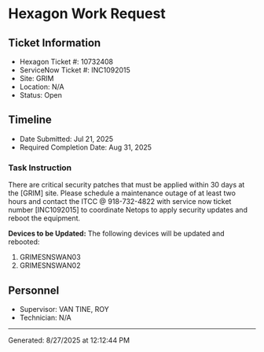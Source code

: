 # Hexagon Work Request

## Ticket Information

- Hexagon Ticket #: 10732408
- ServiceNow Ticket #: INC1092015
- Site: GRIM
- Location: N/A
- Status: Open

## Timeline

- Date Submitted: Jul 21, 2025
- Required Completion Date: Aug 31, 2025

### Task Instruction

There are critical security patches that must be applied within 30 days at the [GRIM] site.
Please schedule a maintenance outage of at least two hours and contact the ITCC @
918-732-4822 with service now ticket number [INC1092015] to coordinate Netops to apply security
updates and reboot the equipment.

**Devices to be Updated:**
The following devices will be updated and rebooted:

1. GRIMESNSWAN03
2. GRIMESNSWAN02

## Personnel

- Supervisor: VAN TINE, ROY
- Technician: N/A

---
Generated: 8/27/2025 at 12:12:44 PM
